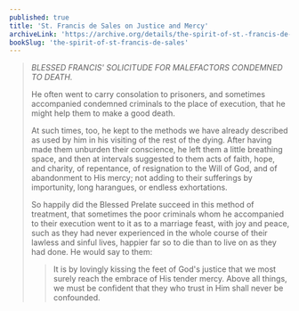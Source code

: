 ```yaml
---
published: true
title: 'St. Francis de Sales on Justice and Mercy'
archiveLink: 'https://archive.org/details/the-spirit-of-st.-francis-de-sales/page/121?view=theater'
bookSlug: 'the-spirit-of-st-francis-de-sales'
---
```


> *BLESSED FRANCIS' SOLICITUDE FOR MALEFACTORS CONDEMNED TO DEATH.*
> 
> He often went to carry consolation to prisoners, and sometimes accompanied condemned criminals to the place of execution, that he might help them to make a good death.
> 
> At such times, too, he kept to the methods we have already described as used by him in his visiting of the rest of the dying. After having made them unburden their conscience, he left them a little breathing space, and then at intervals suggested to them acts of faith, hope, and charity, of repentance, of resignation to the Will of God, and of abandonment to His mercy; not adding to their sufferings by importunity, long harangues, or endless exhortations.
> 
> So happily did the Blessed Prelate succeed in this method of treatment, that sometimes the poor criminals whom he accompanied to their execution went to it as to a marriage feast, with joy and peace, such as they had never experienced in the whole course of their lawless and sinful lives, happier far so to die than to live on as they had done. He would say to them:
> 
>> It is by lovingly kissing the feet of God's justice that we most surely reach the embrace of His tender mercy. Above all things, we must be confident that they who trust in Him shall never be confounded.
